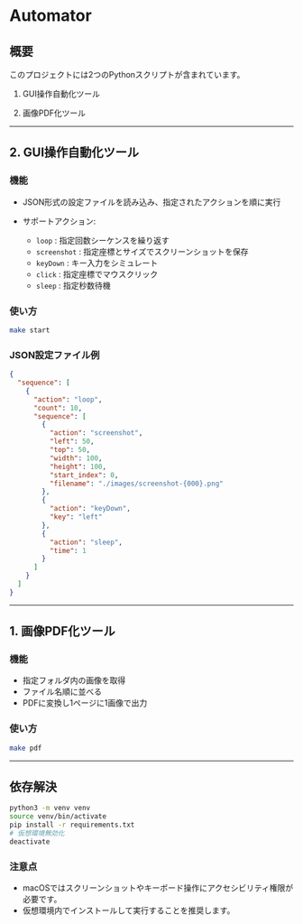 # Automator

## 概要

このプロジェクトには2つのPythonスクリプトが含まれています。

1. GUI操作自動化ツール

2. 画像PDF化ツール

---

## 2. GUI操作自動化ツール

### 機能

* JSON形式の設定ファイルを読み込み、指定されたアクションを順に実行
* サポートアクション:

  * `loop` : 指定回数シーケンスを繰り返す
  * `screenshot` : 指定座標とサイズでスクリーンショットを保存
  * `keyDown` : キー入力をシミュレート
  * `click` : 指定座標でマウスクリック
  * `sleep` : 指定秒数待機

### 使い方

```bash
make start
```

### JSON設定ファイル例

```json
{
  "sequence": [
    {
      "action": "loop",
      "count": 10,
      "sequence": [
        {
          "action": "screenshot",
          "left": 50,
          "top": 50,
          "width": 100,
          "height": 100,
          "start_index": 0,
          "filename": "./images/screenshot-{000}.png"
        },
        {
          "action": "keyDown",
          "key": "left"
        },
        {
          "action": "sleep",
          "time": 1
        }
      ]
    }
  ]
}
```

---

## 1. 画像PDF化ツール

### 機能

* 指定フォルダ内の画像を取得
* ファイル名順に並べる
* PDFに変換し1ページに1画像で出力

### 使い方

```bash
make pdf
```

---

## 依存解決

```bash
python3 -m venv venv
source venv/bin/activate
pip install -r requirements.txt
# 仮想環境無効化
deactivate
```

### 注意点

* macOSではスクリーンショットやキーボード操作にアクセシビリティ権限が必要です。
* 仮想環境内でインストールして実行することを推奨します。


